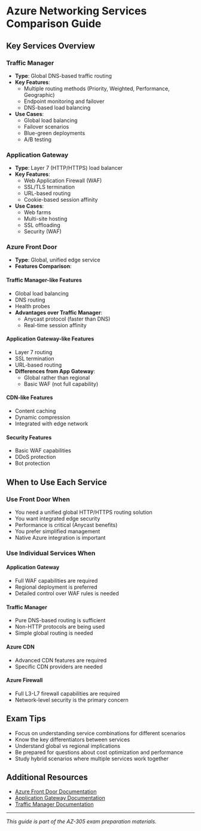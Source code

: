 # Azure Networking Services Comparison Guide

## Key Services Overview

### Traffic Manager
- **Type**: Global DNS-based traffic routing
- **Key Features**:
  - Multiple routing methods (Priority, Weighted, Performance, Geographic)
  - Endpoint monitoring and failover
  - DNS-based load balancing
- **Use Cases**:
  - Global load balancing
  - Failover scenarios
  - Blue-green deployments
  - A/B testing

### Application Gateway
- **Type**: Layer 7 (HTTP/HTTPS) load balancer
- **Key Features**:
  - Web Application Firewall (WAF)
  - SSL/TLS termination
  - URL-based routing
  - Cookie-based session affinity
- **Use Cases**:
  - Web farms
  - Multi-site hosting
  - SSL offloading
  - Security (WAF)

### Azure Front Door
- **Type**: Global, unified edge service
- **Features Comparison**:

#### Traffic Manager-like Features
- Global load balancing
- DNS routing
- Health probes
- **Advantages over Traffic Manager**:
  - Anycast protocol (faster than DNS)
  - Real-time session affinity

#### Application Gateway-like Features
- Layer 7 routing
- SSL termination
- URL-based routing
- **Differences from App Gateway**:
  - Global rather than regional
  - Basic WAF (not full capability)

#### CDN-like Features
- Content caching
- Dynamic compression
- Integrated with edge network

#### Security Features
- Basic WAF capabilities
- DDoS protection
- Bot protection

## When to Use Each Service

### Use Front Door When
- You need a unified global HTTP/HTTPS routing solution
- You want integrated edge security
- Performance is critical (Anycast benefits)
- You prefer simplified management
- Native Azure integration is important

### Use Individual Services When

#### Application Gateway
- Full WAF capabilities are required
- Regional deployment is preferred
- Detailed control over WAF rules is needed

#### Traffic Manager
- Pure DNS-based routing is sufficient
- Non-HTTP protocols are being used
- Simple global routing is needed

#### Azure CDN
- Advanced CDN features are required
- Specific CDN providers are needed

#### Azure Firewall
- Full L3-L7 firewall capabilities are required
- Network-level security is the primary concern

## Exam Tips
- Focus on understanding service combinations for different scenarios
- Know the key differentiators between services
- Understand global vs regional implications
- Be prepared for questions about cost optimization and performance
- Study hybrid scenarios where multiple services work together

## Additional Resources
- [Azure Front Door Documentation](https://learn.microsoft.com/en-us/azure/frontdoor/front-door-overview)
- [Application Gateway Documentation](https://learn.microsoft.com/en-us/azure/application-gateway/overview)
- [Traffic Manager Documentation](https://learn.microsoft.com/en-us/azure/traffic-manager/traffic-manager-overview)

---
*This guide is part of the AZ-305 exam preparation materials.* 